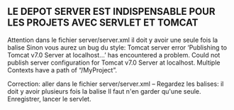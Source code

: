 ## LE DEPOT SERVER EST INDISPENSABLE POUR LES PROJETS AVEC SERVLET ET TOMCAT

Attention
dans le fichier server/server.xml il doit y avoir une seule fois la balise <Context docBase="TpSuiviDesRepas" path="/TpSuiviDesRepas" reloadable="true" source="org.eclipse.jst.jee.server:TpSuiviDesRepas"/>
Sinon vous aurez un bug du style:
Tomcat server error
‘Publishing to Tomcat v7.0 Server at localhost…’ has encountered a problem.
Could not publish server configuration for Tomcat v7.0 Server at localhost. Multiple Contexts have a path of “/MyProject”.

Correction: aller dans le fichier server/server.xml
– Regardez les balises: il doit y avoir plusieurs fois la balise <Context docBase="TpSuiviDesRepas" path="/TpSuiviDesRepas" reloadable="true" source="org.eclipse.jst.jee.server:TpSuiviDesRepas"/>
Il faut n'en garder qu'une seule. Enregistrer, lancer le servlet.
